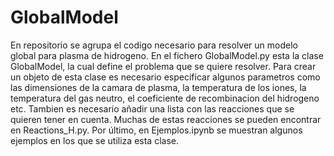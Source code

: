 # GlobalModel

En repositorio se agrupa el codigo necesario para resolver un modelo global para plasma de hidrogeno. 
En el fichero GlobalModel.py esta la clase GlobalModel, la cual define el problema que se quiere resolver. Para crear un objeto de esta clase es necesario especificar algunos parametros como las dimensiones de la camara de plasma, la temperatura de los iones, la temperatura del gas neutro, el coeficiente de recombinacion del hidrogeno etc. Tambien es necesario añadir una lista con las reacciones que se quieren tener en cuenta. Muchas de estas reacciones se pueden encontrar en Reactions_H.py. Por último, en Ejemplos.ipynb se muestran algunos ejemplos en los que se utiliza esta clase.
